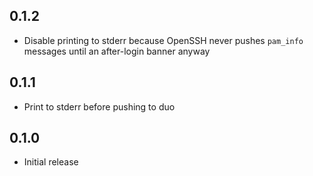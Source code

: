 0.1.2
----
- Disable printing to stderr because OpenSSH never pushes `pam_info` messages until an after-login banner anyway

0.1.1
-----
- Print to stderr before pushing to duo

0.1.0
-----
- Initial release
